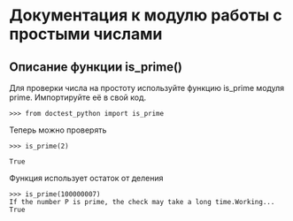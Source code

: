 Документация к модулю работы с простыми числами
===
Описание функции is_prime()
---
Для проверки числа на простоту используйте функцию is_prime
модуля prime. Импортируйте её в свой код.

    >>> from doctest_python import is_prime

Теперь можно проверять 

    >>> is_prime(2)

    True

Функция использует остаток от деления

    >>> is_prime(100000007)
    If the number P is prime, the check may take a long time.Working...
    True
